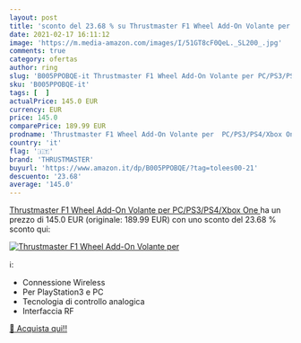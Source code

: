 ```yaml
---
layout: post
title: 'sconto del 23.68 % su Thrustmaster F1 Wheel Add-On Volante per  '
date: 2021-02-17 16:11:12
image: 'https://m.media-amazon.com/images/I/51GT8cF0QeL._SL200_.jpg'
comments: true
category: ofertas
author: ring
slug: 'B005PPOBQE-it Thrustmaster F1 Wheel Add-On Volante per PC/PS3/PS4/Xbox One'
sku: 'B005PPOBQE-it'
tags: [  ]
actualPrice: 145.0 EUR
currency: EUR
price: 145.0
comparePrice: 189.99 EUR
prodname: 'Thrustmaster F1 Wheel Add-On Volante per  PC/PS3/PS4/Xbox One '
country: 'it'
flag: '🇮🇹'
brand: 'THRUSTMASTER'
buyurl: 'https://www.amazon.it/dp/B005PPOBQE/?tag=tolees00-21'
descuento: '23.68'
average: '145.0'
---
```


[Thrustmaster F1 Wheel Add-On Volante per  PC/PS3/PS4/Xbox One ](https://www.amazon.it/dp/B005PPOBQE/?tag=tolees00-21) ha un prezzo di 145.0 EUR (originale: 189.99 EUR) con uno sconto del 23.68 % sconto qui:

[![Thrustmaster F1 Wheel Add-On Volante per](https://m.media-amazon.com/images/I/51GT8cF0QeL._SL200_.jpg)](https://www.amazon.it/dp/B005PPOBQE/?tag=tolees00-21)

ℹ️:

- Connessione Wireless
- Per PlayStation3 e PC
- Tecnologia di controllo analogica
- Interfaccia RF

[🛒 Acquista qui!!](https://www.amazon.it/dp/B005PPOBQE/?tag=tolees00-21)
